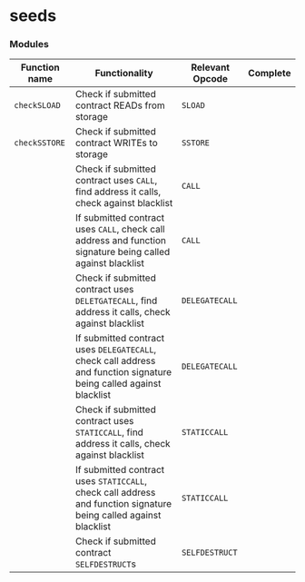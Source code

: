 # seeds

### Modules

| **Function name**  | **Functionality**                                                                                                   | **Relevant Opcode** | **Complete** |
|--------------------|---------------------------------------------------------------------------------------------------------------------|---------------------|--------------|
|    `checkSLOAD`    | Check if submitted contract READs from storage                                                                      | `SLOAD`             |              |
|   `checkSSTORE`    | Check if submitted contract WRITEs to storage                                                                       | `SSTORE`            |              |
|                    | Check if submitted contract uses `CALL`, find address it calls, check against blacklist                             | `CALL`              |              |
|                    | If submitted contract uses `CALL`, check call address and function signature being called against blacklist         | `CALL`              |              |
|                    | Check if submitted contract uses `DELETGATECALL`, find address it calls, check against blacklist                    | `DELEGATECALL`      |              |
|                    | If submitted contract uses `DELEGATECALL`, check call address and function signature being called against blacklist | `DELEGATECALL`      |              |
|                    | Check if submitted contract uses `STATICCALL`, find address it calls, check against blacklist                       | `STATICCALL`        |              |
|                    | If submitted contract uses `STATICCALL`, check call address and function signature being called against blacklist   | `STATICCALL`        |              |
|                    | Check if submitted contract `SELFDESTRUCT`s                                                                         | `SELFDESTRUCT`      |              |
